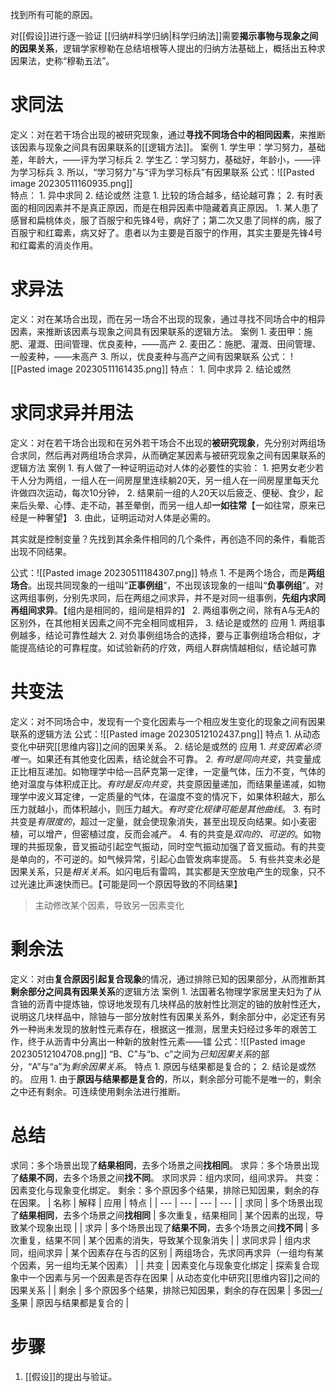 找到所有可能的原因。

对[[假设]]进行逐一验证
[[归纳#科学归纳|科学归纳法]]需要**揭示事物与现象之间的因果关系**，逻辑学家穆勒在总结培根等人提出的归纳方法基础上，概括出五种求因果法，史称“穆勒五法”。
# 求同法
定义：对在若干场合出现的被研究现象，通过**寻找不同场合中的相同因素**，来推断该因素与现象之间具有因果联系的[[逻辑方法]]。
案例
	1. 学生甲：学习努力，基础差，年龄大，——评为学习标兵
	2. 学生乙：学习努力，基础好，年龄小，——评为学习标兵
	3. 所以，“学习努力”与“评为学习标兵”有因果联系
公式：![[Pasted image 20230511160935.png]]  
特点：
	1. 异中求同
	2. 结论或然
注意
	1. 比较的场合越多，结论越可靠；
	2. 有时表面的相同因素并不是真正原因，而是在相异因素中隐藏着真正原因。
		1. 某人患了感冒和扁桃体炎，服了百服宁和先锋4号，病好了；第二次又患了同样的病，服了百服宁和红霉素，病又好了。患者以为主要是百服宁的作用，其实主要是先锋4号和红霉素的消炎作用。
# 求异法
定义：对在某场合出现，而在另一场合不出现的现象，通过寻找不同场合中的相异因素，来推断该因素与现象之间具有因果联系的逻辑方法。
案例
	1. 麦田甲：施肥、灌溉、田间管理、优良麦种，——高产
	2. 麦田乙：施肥、灌溉、田间管理、一般麦种，——未高产
	3. 所以，优良麦种与高产之间有因果联系
公式： ![[Pasted image 20230511161435.png]] 
特点：
	1. 同中求异
	2. 结论或然
# 求同求异并用法
定义：对在若干场合出现和在另外若干场合不出现的**被研究现象**，先分别对两组场合求同，然后再对两组场合求异，从而确定某因素与被研究现象之间有因果联系的逻辑方法
案例
	1. 有人做了一种证明运动对人体的必要性的实验：
		1. 把男女老少若干人分为两组，一组人在一间房屋里连续躺20天，另一组人在一间房屋里每天允许做四次运动，每次10分钟，
		2. 结果前一组的人20天以后疲乏、便秘、食少，起来后头晕、心悸、走不动，甚至晕倒，而另一组人却**一如往常**【一如往常，原来已经是一种奢望】
		3. 由此，证明运动对人体是必需的。

其实就是控制变量？先找到其余条件相同的几个条件，再创造不同的条件，看能否出现不同结果。

公式：![[Pasted image 20230511184307.png]] 
特点
	1. 不是两个场合，而是**两组场合**。出现共同现象的一组叫“**正事例组**”，不出现该现象的一组叫“**负事例组**”。对这两组事例，分别先求同，后在两组之间求异，并不是对同一组事例，**先组内求同再组间求异**。【组内是相同的，组间是相异的】
	2. 两组事例之间，除有A与无A的区别外，在其他相关因素之间不完全相同或相异，
	3. 结论是或然的
应用
	1. 两组事例越多，结论可靠性越大
	2. 对负事例组场合的选择，要与正事例组场合相似，才能提高结论的可靠程度。如试验新药的疗效，两组人群病情越相似，结论越可靠
# 共变法
定义：对不同场合中，发现有一个变化因素与一个相应发生变化的现象之间有因果联系的逻辑方法
公式：![[Pasted image 20230512102437.png]] 
特点
	1. 从动态变化中研究[[思维内容]]之间的因果关系。
	2. 结论是或然的
应用
	1. *共变因素必须唯一*。如果还有其他变化因素，结论就会不可靠。
	2. *有时是同向共变*，共变量成正比相互递加。如物理学中给—吕萨克第一定律，一定量气体，压力不变，气体的绝对温度与体积成正比。*有时是反向共变*，共变原因量递加，而结果量递减，如物理学中波义耳定律，一定质量的气体，在温度不变的情况下，如果体积越大，那么压力就越小，而体积越小，则压力越大。*有时变化规律可能是其他曲线*。
	3. 有时共变是*有限度的*，超过一定量，就会使现象消失，甚至出现反向结果。如小麦密植，可以增产，但密植过度，反而会减产。
	4. 有的共变是*双向的、可逆的*。如物理的共振现象，音叉振动引起空气振动，同时空气振动加强了音叉振动。有的共变是单向的，不可逆的。如气候异常，引起心血管发病率提高。
	5. 有些共变未必是因果关系，只是*相关关系*。如闪电后有雷鸣，其实都是天空放电产生的现象，只不过光速比声速快而已。【可能是同一个原因导致的不同结果】

> 主动修改某个因素，导致另一因素变化
# 剩余法
定义：对由**复合原因引起复合现象**的情况，通过排除已知的因果部分，从而推断其**剩余部分之间具有因果关系**的逻辑方法
案例
	1. 法国著名物理学家居里夫妇为了从含铀的沥青中提炼铀，惊讶地发现有几块样品的放射性比测定的铀的放射性还大，说明这几块样品中，除铀与一部分放射性有因果关系外，剩余部分中，必定还有另外一种尚未发现的放射性元素存在，根据这一推测，居里夫妇经过多年的艰苦工作，终于从沥青中分离出一种新的放射性元素——镭
公式：![[Pasted image 20230512104708.png]] 
“B、C”与“b、c”之间为*已知因果关系*的部分，“A”与“a”为*剩余因果关系*。
特点
	1. 原因与结果都是复合的；
	2. 结论是或然的。
应用
	1. 由于**原因与结果都是复合的**，所以，剩余部分可能不是唯一的，剩余之中还有剩余。可连续使用剩余法进行推断。
# 总结
求同：多个场景出现了**结果相同**，去多个场景之间**找相同**。
求异：多个场景出现了**结果不同**，去多个场景之间**找不同**。
求同求异：组内求同，组间求异。
共变：因素变化与现象变化绑定。
剩余：多个原因多个结果，排除已知因果，剩余的存在因果。
| 名称 | 解释 | 应用 | 特点 |
| --- | --- | --- | --- |
| 求同 | 多个场景出现了**结果相同**，去多个场景之间**找相同** | 多次重复，结果相同 | 某个因素的出现，导致某个现象出现 |
| 求异 | 多个场景出现了**结果不同**，去多个场景之间**找不同** | 多次重复，结果不同 | 某个因素的消失，导致某个现象消失 |
| 求同求异 | 组内求同，组间求异 | 某个因素存在与否的区别 | 两组场合，先求同再求异（一组均有某个因素，另一组均无某个因素） |
| 共变 | 因素变化与现象变化绑定 | 探索复合现象中一个因素与另一个因素是否存在因果 | 从动态变化中研究[[思维内容]]之间的因果关系 |
| 剩余 | 多个原因多个结果，排除已知因果，剩余的存在因果 | 多因<u>一/多</u>果 | 原因与结果都是复合的 |
# 步骤
1. [[假设]]的提出与验证。